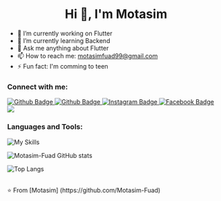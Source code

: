  <h1 align="center">Hi 👋, I'm Motasim </h1>

- 🔭 I’m currently working on Flutter
- 🌱 I’m currently learning Backend
- 💬 Ask me anything about Flutter 
- 📫 How to reach me: motasimfuad99@gmail.com
- ⚡ Fun fact: I'm comming to teen
  
### Connect with me:
<div id="badges">
  <a href="https://www.linkedin.com/in/motasim-fuad-27949b319/?trk=public-profile-join-page">
    <img src="https://img.shields.io/badge/LinkedIn-indgio?style=for-the-badge&logo=LinkedIn&logoColor=white" alt="Github Badge"/>
  </a>
  <a href="https://github.com/Motasim-Fuad">
    <img src="https://img.shields.io/badge/Github-grey?style=for-the-badge&logo=Github&logoColor=white" alt="Github Badge"/>
  </a>
   <a href="https://www.instagram.com/_motasim___?igsh=cGMxeXUwaXNneTIz">
    <img src="https://img.shields.io/badge/Instagram-red?style=for-the-badge&logo=instagram&logoColor=white" alt="Instagram Badge"/>
  </a>
    <a href="https://www.facebook.com/profile.php?id=100061346928340&mibextid=ZbWKwL">
    <img src="https://img.shields.io/badge/Facebook-blue?style=for-the-badge&logo=facebook&logoColor=white" alt="Facebook Badge"/>
    </a>
</div>

<picture>
  <source
    srcset="https://github-readme-stats.vercel.app/api?username=Motasim-Fuad&show_icons=true&theme=dark"
    media="(prefers-color-scheme: dark)"
  />
  <source
    srcset="https://github-readme-stats.vercel.app/api?username=Motasim-Fuad&show_icons=true"
    media="(prefers-color-scheme: light), (prefers-color-scheme: no-preference)"
  />
  <img src="https://github-readme-stats.vercel.app/api?username=Motasim-Fuad&show_icons=true" />
</picture>

### Languages and Tools:

![My Skills](https://skillicons.dev/icons?i=flutter,dart,firebase,github,git,postman,nodejs,mongodb,c,java&perline=5)

![Motasim-Fuad GitHub stats](https://github-readme-stats.vercel.app/api?username=Motasim-Fuad&show_icons=true&theme=radical)

![Top Langs](https://github-readme-stats.vercel.app/api/top-langs/?username=Motasim-Fuad&theme=radical)




<br>
⭐️ From [Motasim] (https://github.com/Motasim-Fuad)
